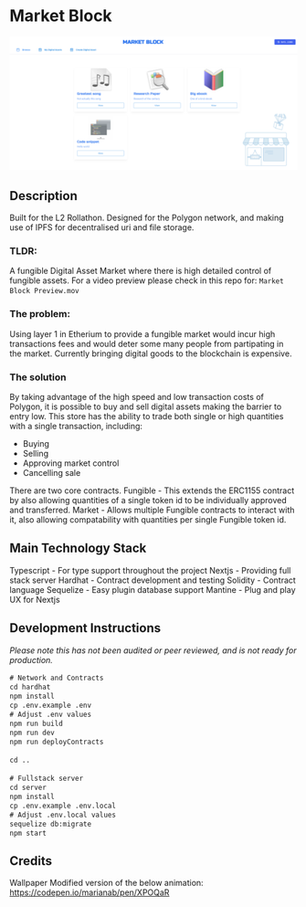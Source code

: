 # Market Block
![](market-block.png)

## Description
Built for the L2 Rollathon. Designed for the Polygon network, and making use of IPFS for decentralised uri and file storage.

### TLDR: 
A fungible Digital Asset Market where there is high detailed control of fungible assets. 
For a video preview please check in this repo for:
`Market Block Preview.mov`

### The problem:
Using layer 1 in Etherium to provide a fungible market would incur high transactions fees and would deter some many people from partipating in the market.
Currently bringing digital goods to the blockchain is expensive. 

### The solution
By taking advantage of the high speed and low transaction costs of Polygon, 
it is possible to buy and sell digital assets making the barrier to entry low.
This store has the ability to trade both single or high quantities with a single transaction, including:
- Buying
- Selling
- Approving market control
- Cancelling sale

There are two core contracts.
Fungible - This extends the ERC1155 contract by also allowing quantities of a single token id to be individually approved and transferred.
Market - Allows multiple Fungible contracts to interact with it, also allowing compatability with quantities per single Fungible token id.

## Main Technology Stack
Typescript - For type support throughout the project
Nextjs - Providing full stack server
Hardhat - Contract development and testing
Solidity - Contract language
Sequelize - Easy plugin database support
Mantine - Plug and play UX for Nextjs


## Development Instructions
_Please note this has not been audited or peer reviewed, and is not ready for production._

```shell
# Network and Contracts
cd hardhat
npm install
cp .env.example .env
# Adjust .env values
npm run build
npm run dev
npm run deployContracts

cd ..

# Fullstack server
cd server
npm install
cp .env.example .env.local
# Adjust .env.local values
sequelize db:migrate 
npm start
```

## Credits
Wallpaper
Modified version of the below animation:
https://codepen.io/marianab/pen/XPOQaR

